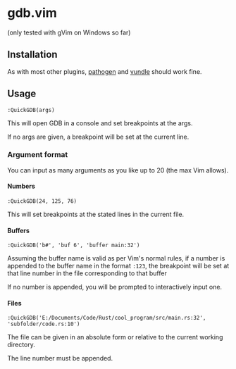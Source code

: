 # gdb.vim
(only tested with gVim on Windows so far)


## Installation
As with most other plugins, [pathogen](https://github.com/tpope/vim-pathogen) and [vundle](https://github.com/VundleVim/Vundle.vim) should work fine.


## Usage
```vim
:QuickGDB(args)
```
This will open GDB in a console and set breakpoints at the args.

If no args are given, a breakpoint will be set at the current line.


### Argument format

You can input as many arguments as you like up to 20 (the max Vim allows).


#### Numbers

```vim
:QuickGDB(24, 125, 76)
```

This will set breakpoints at the stated lines in the current file.


#### Buffers

```vim
:QuickGDB('b#', 'buf 6', 'buffer main:32')
```

Assuming the buffer name is valid as per Vim's normal rules,
if a number is appended to the buffer name in the format `:123`,
the breakpoint will be set at that line number in the file corresponding
to that buffer

If no number is appended, you will be prompted to interactively input one.


#### Files

```vim
:QuickGDB('E:/Documents/Code/Rust/cool_program/src/main.rs:32', 'subfolder/code.rs:10')
```

The file can be given in an absolute form or relative to the current working directory.

The line number must be appended.
